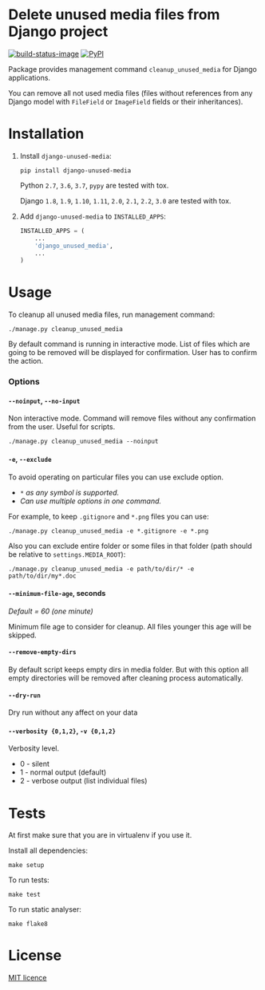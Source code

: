 # Delete unused media files from Django project

[![build-status-image]][travis] [![PyPI][pypi-version-image]][pypi-version]

Package provides management command `cleanup_unused_media` for Django applications. 

You can remove all not used media files (files without references from any Django model with `FileField` or `ImageField` fields or their inheritances).

# Installation

1.  Install ``django-unused-media``:
    ```
    pip install django-unused-media
    ```

    Python `2.7`, `3.6`, `3.7`, `pypy` are tested with tox.
    
    Django `1.8`, `1.9`, `1.10`, `1.11`, `2.0`, `2.1`, `2.2`, `3.0` are tested with tox.

2.  Add ``django-unused-media`` to ``INSTALLED_APPS``:
    ```python
    INSTALLED_APPS = (
        ...
        'django_unused_media',
        ...
    )
    ```

# Usage

To cleanup all unused media files, run management command:
```
./manage.py cleanup_unused_media
```
By default command is running in interactive mode. List of files which are going to be removed will be displayed for confirmation. User has to confirm the action.

### Options

#### `--noinput`, `--no-input`

Non interactive mode. Command will remove files without any confirmation from the user. Useful for scripts.
```
./manage.py cleanup_unused_media --noinput
```

#### `-e`, `--exclude`

To avoid operating on particular files you can use exclude option. 
- *`*` as any symbol is supported.*
- *Can use multiple options in one command.*

For example, to keep `.gitignore` and `*.png` files you can use:
```
./manage.py cleanup_unused_media -e *.gitignore -e *.png
```

Also you can exclude entire folder or some files in that folder (path should be relative to `settings.MEDIA_ROOT`):
```
./manage.py cleanup_unused_media -e path/to/dir/* -e path/to/dir/my*.doc
```

#### `--minimum-file-age`, seconds

*Default = 60 (one minute)*

Minimum file age to consider for cleanup. All files younger this age will be skipped. 

#### `--remove-empty-dirs`

By default script keeps empty dirs in media folder. But with this option all empty directories will be removed after cleaning process automatically.

#### `--dry-run`

Dry run without any affect on your data

#### `--verbosity {0,1,2}`, `-v {0,1,2}`

Verbosity level. 
- 0 - silent
- 1 - normal output (default)
- 2 - verbose output (list individual files)


# Tests
At first make sure that you are in virtualenv if you use it.

Install all dependencies:
```
make setup
```
To run tests:
```
make test
```
To run static analyser:
```
make flake8
```

# License
[MIT licence](./LICENSE)

[build-status-image]: https://api.travis-ci.org/akolpakov/django-unused-media.svg?branch=master
[travis]: http://travis-ci.org/akolpakov/django-unused-media?branch=master
[pypi-version-image]: https://img.shields.io/pypi/v/django-unused-media.svg
[pypi-version]: https://pypi.python.org/pypi/django-unused-media
